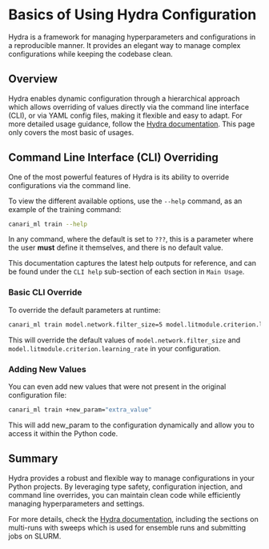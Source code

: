 # Basics of Using Hydra Configuration

Hydra is a framework for managing hyperparameters and configurations in a reproducible manner. It provides an elegant way to manage complex configurations while keeping the codebase clean.

## Overview

Hydra enables dynamic configuration through a hierarchical approach which allows overriding of values directly via the command line interface (CLI), or via YAML config files, making it flexible and easy to adapt. For more detailed usage guidance, follow the [Hydra documentation](https://hydra.cc/docs/intro). This page only covers the most basic of usages.

## Command Line Interface (CLI) Overriding

One of the most powerful features of Hydra is its ability to override configurations via the command line.

To view the different available options, use the `--help` command, as an example of the training command:

```bash
canari_ml train --help
```

In any command, where the default is set to `???`, this is a parameter where the user **must** define it themselves, and there is no default value.

This documentation captures the latest help outputs for reference, and can be found under the `CLI help` sub-section of each section in `Main Usage`.

### Basic CLI Override

To override the default parameters at runtime:

```bash
canari_ml train model.network.filter_size=5 model.litmodule.criterion.learning_rate=0.001
```

This will override the default values of `model.network.filter_size` and `model.litmodule.criterion.learning_rate` in your configuration.

### Adding New Values

You can even add new values that were not present in the original configuration file:

```bash
canari_ml train +new_param="extra_value"
```

This will add new_param to the configuration dynamically and allow you to access it within the Python code.

## Summary

Hydra provides a robust and flexible way to manage configurations in your Python projects. By leveraging type safety, configuration injection, and command line overrides, you can maintain clean code while efficiently managing hyperparameters and settings.

For more details, check the [Hydra documentation](https://hydra.cc/docs/intro), including the sections on multi-runs with sweeps which is used for ensemble runs and submitting jobs on SLURM.
